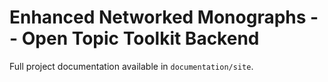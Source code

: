 # Enhanced Networked Monographs -- Open Topic Toolkit Backend

Full project documentation available in `documentation/site`.
